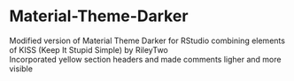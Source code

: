 # Material-Theme-Darker
Modified version of Material Theme Darker for RStudio combining elements of KISS (Keep It Stupid Simple) by RileyTwo  
Incorporated yellow section headers and made comments ligher and more visible
